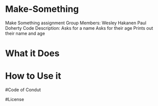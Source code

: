# Make-Something
Make Something assignment
Group Members:
Wesley Hakanen
Paul Doherty
Code Description:
Asks for a name
Asks for their age
Prints out their name and age
# What it Does

# How to Use it

#Code of Condut

#License

